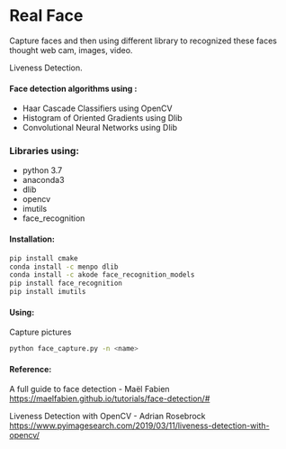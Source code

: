 # Real Face
Capture faces and then using different library to recognized these faces thought web cam, images, video.

Liveness Detection.

#### Face detection algorithms using :
+ Haar Cascade Classifiers using OpenCV
+ Histogram of Oriented Gradients using Dlib
+ Convolutional Neural Networks using Dlib

### Libraries using: 
+ python 3.7
+ anaconda3
+ dlib
+ opencv
+ imutils
+ face_recognition

#### Installation:

```sh
pip install cmake
conda install -c menpo dlib
conda install -c akode face_recognition_models
pip install face_recognition
pip install imutils
```
#### Using:
Capture pictures
```sh
python face_capture.py -n <name>
```
#### Reference:
A full guide to face detection - Maël Fabien
https://maelfabien.github.io/tutorials/face-detection/#

Liveness Detection with OpenCV - Adrian Rosebrock
https://www.pyimagesearch.com/2019/03/11/liveness-detection-with-opencv/